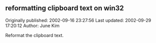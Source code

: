 ## reformatting clipboard text on win32 
Originally published: 2002-09-16 23:27:56 
Last updated: 2002-09-29 17:20:12 
Author: June Kim 
 
Reformat the clipboard text.